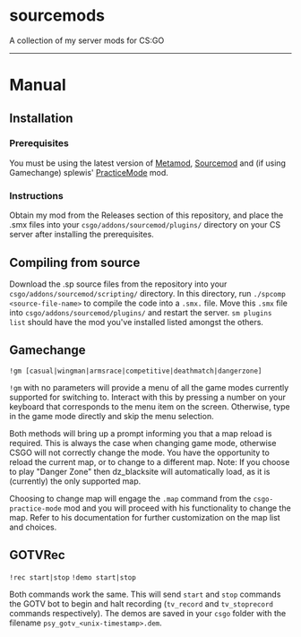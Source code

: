 # sourcemods
A collection of my server mods for CS:GO

---

# Manual
## Installation
### Prerequisites
You must be using the latest version of [Metamod](https://www.sourcemm.net/), [Sourcemod](https://www.sourcemod.net/) and (if using Gamechange) splewis' [PracticeMode](https://github.com/splewis/csgo-practice-mode) mod.

### Instructions
Obtain my mod from the Releases section of this repository, and place the .smx files into your `csgo/addons/sourcemod/plugins/` directory on your CS server after installing the prerequisites.

## Compiling from source
Download the .sp source files from the repository into your `csgo/addons/sourcemod/scripting/` directory.
In this directory, run `./spcomp <source-file-name>` to compile the code into a `.smx.` file.
Move this `.smx` file into `csgo/addons/sourcemod/plugins/` and restart the server.
`sm plugins list` should have the mod you've installed listed amongst the others.

## Gamechange
`!gm [casual|wingman|armsrace|competitive|deathmatch|dangerzone]`

`!gm` with no parameters will provide a menu of all the game modes currently supported for switching to. Interact with this by pressing a number on your keyboard that corresponds to the menu item on the screen. Otherwise, type in the game mode directly and skip the menu selection.

Both methods will bring up a prompt informing you that a map reload is required. This is always the case when changing game mode, otherwise CSGO will not correctly change the mode. You have the opportunity to reload the current map, or to change to a different map.
Note: If you choose to play "Danger Zone" then dz_blacksite will automatically load, as it is (currently) the only supported map.

Choosing to change map will engage the `.map` command from the `csgo-practice-mode` mod and you will proceed with his functionality to change the map. Refer to his documentation for further customization on the map list and choices.

## GOTVRec
`!rec start|stop`
`!demo start|stop`

Both commands work the same. This will send `start` and `stop` commands the GOTV bot to begin and halt recording (`tv_record` and `tv_stoprecord` commands respectively). The demos are saved in your `csgo` folder with the filename `psy_gotv_<unix-timestamp>.dem`.

